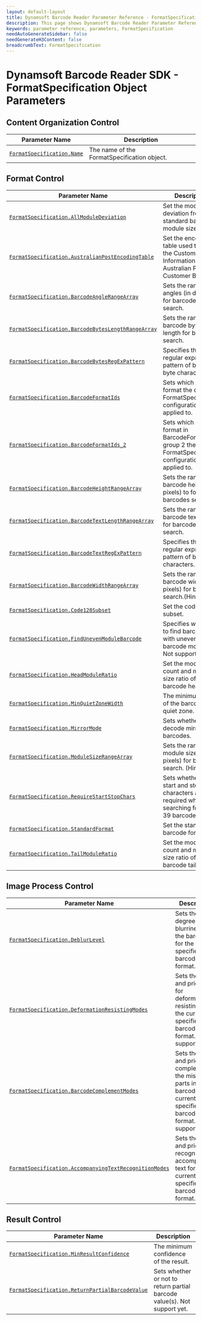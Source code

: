 ```yaml
---
layout: default-layout
title: Dynamsoft Barcode Reader Parameter Reference - FormatSpecification Object
description: This page shows Dynamsoft Barcode Reader Parameter Reference - FormatSpecification Object.
keywords: parameter reference, parameters, FormatSpecification
needAutoGenerateSidebar: false
needGenerateH3Content: false
breadcrumbText: FormatSpecification
---
```



# Dynamsoft Barcode Reader SDK - FormatSpecification Object Parameters

## Content Organization Control

 | Parameter Name | Description |
 | -------------- | ----------- | 
 | [`FormatSpecification.Name`](content-organization-control.md#name) | The name of the FormatSpecification object. |


## Format Control

 | Parameter Name | Description |
 | -------------- | ----------- | 
 | [`FormatSpecification.AllModuleDeviation`](format-control.md#allmoduledeviation) | Set the module size deviation from the standard barcode module size. |
 | [`FormatSpecification.AustralianPostEncodingTable`](format-control.md#australianpostencodingtable) | Set the encoding table used to code the Customer Information Field of Australian Post Customer Barcode. | 
 | [`FormatSpecification.BarcodeAngleRangeArray`](format-control.md#barcodeanglerangearray) | Sets the range of angles (in degrees) for barcodes search. | 
 | [`FormatSpecification.BarcodeBytesLengthRangeArray`](format-control.md#barcodebyteslengthrangearray) | Sets the range of barcode bytes length for barcodes search. | 
 | [`FormatSpecification.BarcodeBytesRegExPattern`](format-control.md#barcodebytesregexpattern) | Specifies the regular express pattern of barcode byte characters. | 
 | [`FormatSpecification.BarcodeFormatIds`](format-control.md#barcodeformatids) | Sets which barcode format the current FormatSpecification configuration is applied to. | 
 | [`FormatSpecification.BarcodeFormatIds_2`](format-control.md#barcodeformatids_2) | Sets which barcode format in BarcodeFormat group 2 the current FormatSpecification configuration is applied to. |
 | [`FormatSpecification.BarcodeHeightRangeArray`](format-control.md#barcodeheightrangearray) | Sets the range of barcode heights (in pixels) to for barcodes search. | 
 | [`FormatSpecification.BarcodeTextLengthRangeArray`](format-control.md#barcodetextlengthrangearray) |	Sets the range of barcode text length for barcodes search. | 
 | [`FormatSpecification.BarcodeTextRegExPattern`](format-control.md#barcodetextregexpattern) | Specifies the regular express pattern of barcode characters. | 
 | [`FormatSpecification.BarcodeWidthRangeArray`](format-control.md#barcodewidthrangearray) | Sets the range of barcode widths (in pixels) for barcodes search.(Hint). | 
 | [`FormatSpecification.Code128Subset`](format-control.md#code128subset) | Set the code 128 subset. | 
 | [`FormatSpecification.FindUnevenModuleBarcode`](format-control.md#findunevenmodulebarcode) | Specifies whether to find barcodes with uneven barcode modules. Not support yet. | 
 | [`FormatSpecification.HeadModuleRatio`](format-control.md#headmoduleratio) | Set the module count and module size ratio of the barcode head part. | 
 | [`FormatSpecification.MinQuietZoneWidth`](format-control.md#minquietzonewidth) | The minimum width of the barcode quiet zone. | 
 | [`FormatSpecification.MirrorMode`](format-control.md#mirrormode) | Sets whether to decode mirrored barcodes. | 
 | [`FormatSpecification.ModuleSizeRangeArray`](format-control.md#modulesizerangearray) | Sets the range of module size (in pixels) for barcodes search. (Hint). |
 | [`FormatSpecification.RequireStartStopChars`](format-control.md#requirestartstopchars) |	Sets whether the start and stop characters are required when searching for Code 39 barcodes. |
 | [`FormatSpecification.StandardFormat`](format-control.md#Standardformat) | Set the standard barcode format. | 
 | [`FormatSpecification.TailModuleRatio`](format-control.md#tailmoduleratio) |	Set the module count and module size ratio of the barcode tail part. | 


 
 
## Image Process Control

 | Parameter Name | Description |
 | -------------- | ----------- | 
 | [`FormatSpecification.DeblurLevel`](image-process-control.md#deblurlevel) | Sets the degree of blurriness of the barcode for the current specified barcode format. | 
 | [`FormatSpecification.DeformationResistingModes`](image-process-control.md#deformationresistingmodes)  | Sets the mode and priority for deformation resisting for the current specified barcode format. Not support yet. |
 | [`FormatSpecification.BarcodeComplementModes`](image-process-control.md#barcodecomplementmodes) | Sets the mode and priority to complement the missing parts in the barcode for current specified barcode format. Not support yet. |
 | [`FormatSpecification.AccompanyingTextRecognitionModes`](image-process-control.md#accompanyingtextrecognitionmodes) | Sets the mode and priority to recognize accompanying text for the current specified barcode format. | 



## Result Control

 | Parameter Name | Description |
 | -------------- | ----------- | 
 | [`FormatSpecification.MinResultConfidence`](result-control.md#minresultconfidence) | The minimum confidence of the result. | 
 | [`FormatSpecification.ReturnPartialBarcodeValue`](result-control.md#returnpartialbarcodevalue) | Sets whether or not to return partial barcode value(s). Not support yet. | 
